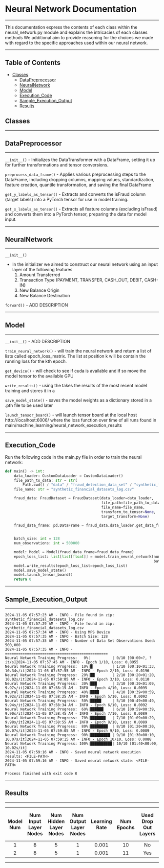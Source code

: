 # Neural Network Documentation

---
<p>
This documentation express the contents of each class within the 
neural_network.py module and explains the intricacies of each classes methods
We additional aim to provide reasoning for the choices we made 
with regard to the specific approaches used within our neural network.
</p>

---

## Table of Contents

- [Classes](#Classes)
    - [DataPreprocessor](#DataPreprocessor)
    - [NeuralNetwork](#NeuralNetwork)
    - [Model](#Model)
    - [Execution_Code](#Execution_Code)
    - [Sample_Execution_Output](#Sample_Execution_Output)
    - [Results](#Results)

## Classes

---

## DataPreprocessor

---


`__init__()` - Initializes the DataTransformer with a DataFrame, setting it up for further transformations and tensor conversions.

`preprocess_data_frame()` -  Applies various preprocessing steps to the DataFrame, including dropping columns, mapping values, standardization, feature creation, quantile transformation, and saving the final DataFrame

`get_y_labels_as_tensor()` - Extracts and converts the isFraud column (target labels) into a PyTorch tensor for use in model training.

`get_x_labels_as_tensor()` - Extracts all feature columns (excluding isFraud) and converts them into a PyTorch tensor, preparing the data for model input.


---

## NeuralNetwork

---


`__init__()`

- In the initializer we aimed to construct our neural network using an input layer of the following features
    1. Amount Transferred
    2. Transaction Type (PAYMENT, TRANSFER, CASH_OUT, DEBIT, CASH-IN)
    3. New Balance Origin
    4. New Balance Destination

`forward()` - ADD DESCRIPTION

---

## Model

---

`__init__()` - ADD DESCRIPTION

`train_neural_network()` - will train the neural network and return a list of lists called epoch_loss_matrix. The list
at position k will be contain the running loss for the kth epoch.

`get_device()` - will check to see if cuda is available and if so move the model tensor to the available GPU

`write_results()` - using the takes the results of the most recent model training and stores it in a

`save_model_state()` - saves the model weights as a dictionary stored in a .pth file to be used later

`launch_tensor_board()` - will launch tensor board at the local host http://localhost:6006/ where the loss function over
time of all runs found in main/machine_learning/neural_network_execution_results

---

## Execution_Code

<p>
Run the following code in the main.py file in order to train the neural network:
</p>

```python
def main() -> int:
    data_loader: CustomDataLoader = CustomDataLoader()
    file_path_to_data: str = str(
        Path.cwd() / "data" / "fraud_detection_data_set" / "synthetic_financial_datasets_log.zip")
    file_name: str = "synthetic_financial_datasets_log.csv"

    fraud_data: FraudDataset = FraudDataset(data_loader=data_loader,
                                            file_path=file_path_to_data,
                                            file_name=file_name,
                                            transform_to_tensor=None,
                                            target_transform=None)

    fraud_data_frame: pd.DataFrame = fraud_data.data_loader.get_data_frame_from_zip_file(file_path=file_path_to_data,
                                                                                         file_name=file_name)

    batch_size: int = 128
    num_observations: int = 500000

    model: Model = Model(fraud_data_frame=fraud_data_frame)
    epoch_loss_list: list[list[float]] = model.train_neural_network(num_observations=num_observations,
                                                                    batch_size=batch_size)
    model.write_results(epoch_loss_list=epoch_loss_list)
    model.save_model_state()
    model.launch_tensor_board()
    return 0
```

---

## Sample_Execution_Output

---

```
2024-11-05 07:57:23 AM - INFO - File found in zip: synthetic_financial_datasets_log.csv
2024-11-05 07:57:29 AM - INFO - File found in zip: synthetic_financial_datasets_log.csv
2024-11-05 07:57:34 AM - INFO - Using MPS Device
2024-11-05 07:57:35 AM - INFO - Batch Size: 128
2024-11-05 07:57:35 AM - INFO - Number of Data Set Observations Used: 500,000
2024-11-05 07:57:35 AM - INFO - ===============================================
Neural Network Training Progress:   0%|          | 0/10 [00:00<?, ?it/s]2024-11-05 07:57:45 AM - INFO - Epoch 1/10, Loss: 0.0955
Neural Network Training Progress:  10%|█         | 1/10 [00:10<01:33, 10.34s/it]2024-11-05 07:57:55 AM - INFO - Epoch 2/10, Loss: 0.0196
Neural Network Training Progress:  20%|██        | 2/10 [00:20<01:20, 10.02s/it]2024-11-05 07:58:05 AM - INFO - Epoch 3/10, Loss: 0.0110
Neural Network Training Progress:  30%|███       | 3/10 [00:30<01:09,  9.97s/it]2024-11-05 07:58:15 AM - INFO - Epoch 4/10, Loss: 0.0095
Neural Network Training Progress:  40%|████      | 4/10 [00:39<00:59,  9.92s/it]2024-11-05 07:58:25 AM - INFO - Epoch 5/10, Loss: 0.0092
Neural Network Training Progress:  50%|█████     | 5/10 [00:49<00:49,  9.94s/it]2024-11-05 07:58:34 AM - INFO - Epoch 6/10, Loss: 0.0092
Neural Network Training Progress:  60%|██████    | 6/10 [00:59<00:39,  9.90s/it]2024-11-05 07:58:45 AM - INFO - Epoch 7/10, Loss: 0.0089
Neural Network Training Progress:  70%|███████   | 7/10 [01:09<00:29,  9.98s/it]2024-11-05 07:58:55 AM - INFO - Epoch 8/10, Loss: 0.0089
Neural Network Training Progress:  80%|████████  | 8/10 [01:20<00:20, 10.07s/it]2024-11-05 07:59:05 AM - INFO - Epoch 9/10, Loss: 0.0089
Neural Network Training Progress:  90%|█████████ | 9/10 [01:30<00:10, 10.07s/it]2024-11-05 07:59:15 AM - INFO - Epoch 10/10, Loss: 0.0088
Neural Network Training Progress: 100%|██████████| 10/10 [01:40<00:00, 10.02s/it]
2024-11-05 07:59:16 AM - INFO - Saved neural network execution results: <FILE-PATH>
2024-11-05 07:59:16 AM - INFO - Saved neural network state: <FILE-PATH>

Process finished with exit code 0
```

---

## Results

---

| Model Num | Num Input Layer Nodes | Num Hidden Layer Nodes | Num Output Layer Nodes | Learning Rate | Num Epochs | Used Drop Out Layers | Loss Function Result After N-Epochs |
|:---------:|:---------------------:|:----------------------:|:----------------------:|:-------------:|:----------:|:--------------------:|:-----------------------------------:|
|     1     |           8           |           5            |           1            |     0.001     |     10     |          No          |               0.0058                |
|     2     |           8           |           5            |           1            |     0.001     |     11     |         Yes          |               0.0088                |

---


